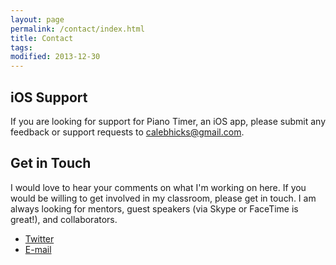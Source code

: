 ```yaml
---
layout: page
permalink: /contact/index.html
title: Contact
tags:
modified: 2013-12-30
---
```


## iOS Support

If you are looking for support for Piano Timer, an iOS app, please submit any feedback or support requests to calebhicks@gmail.com.

## Get in Touch

I would love to hear your comments on what I'm working on here. If you would be willing to get involved in my classroom, please get in touch. I am always looking for mentors, guest speakers (via Skype or FaceTime is great!), and collaborators.

- [Twitter][1]
- [E-mail][2]

[1]: http://twitter.com/calebhicks
[2]: mailto:calebhicks@gmail.com